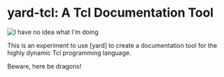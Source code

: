 yard-tcl: A Tcl Documentation Tool
==================================

![I have no idea what I'm doing](http://i.imgur.com/wOtlZ.jpg)

This is an experiment to use [yard] to create a documentation
tool for the highly dynamic Tcl programming language.

Beware, here be dragons!